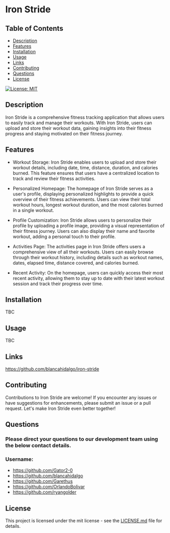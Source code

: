 # Iron Stride

## Table of Contents
- [Description](#description)
- [Features](#features)
- [Installation](#installation)
- [Usage](#usage)
- [Links](#links)
- [Contributing](#contributing)
- [Questions](#questions)
- [License](#license)

[![License: MIT](https://img.shields.io/badge/License-MIT-yellow.svg)](https://opensource.org/licenses/MIT)

## Description
Iron Stride is a comprehensive fitness tracking application that allows users to easily track and manage their workouts. With Iron Stride, users can upload and store their workout data, gaining insights into their fitness progress and staying motivated on their fitness journey.

## Features
 - Workout Storage: Iron Stride enables users to upload and store their workout details, including date, time, distance, duration, and calories burned. This feature ensures that users have a centralized location to track and review their fitness activities.

 - Personalized Homepage: The homepage of Iron Stride serves as a user's profile, displaying personalized highlights to provide a quick overview of their fitness achievements. Users can view their total workout hours, longest workout duration, and the most calories burned in a single workout.

 - Profile Customization: Iron Stride allows users to personalize their profile by uploading a profile image, providing a visual representation of their fitness journey. Users can also display their name and favorite workout, adding a personal touch to their profile.

 - Activities Page: The activities page in Iron Stride offers users a comprehensive view of all their workouts. Users can easily browse through their workout history, including details such as workout names, dates, elapsed time, distance covered, and calories burned.

 - Recent Activity: On the homepage, users can quickly access their most recent activity, allowing them to stay up to date with their latest workout session and track their progress over time.

## Installation
TBC

## Usage
TBC

## Links

https://github.com/blancahidalgo/iron-stride

## Contributing
Contributions to Iron Stride are welcome! If you encounter any issues or have suggestions for enhancements, please submit an issue or a pull request. Let's make Iron Stride even better together!

## Questions
### Please direct your questions to our development team using the below contact details.
### Username: 
- https://github.com/Gator2-0
- https://github.com/blancahidalgo
- https://github.com/Garethus
- https://github.com/OrlandoBolivar
- https://github.com/ryangolder

## License

This project is licensed under the mit license - see the [LICENSE.md](https://opensource.org/licenses/MIT) file for details.